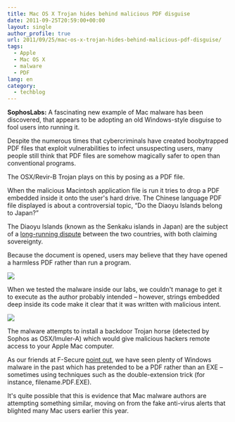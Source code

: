 ```yaml
---
title: Mac OS X Trojan hides behind malicious PDF disguise
date: 2011-09-25T20:59:00+00:00
layout: single
author_profile: true
url: 2011/09/25/mac-os-x-trojan-hides-behind-malicious-pdf-disguise/
tags:
  - Apple
  - Mac OS X
  - malware
  - PDF
lang: en
category: 
  - techblog
---
```

**SophosLabs:** A fascinating new example of Mac malware has been discovered, that appears to be adopting an old Windows-style disguise to fool users into running it.

Despite the numerous times that cybercriminals have created boobytrapped PDF files that exploit vulnerabilities to infect unsuspecting users, many people still think that PDF files are somehow magically safer to open than conventional programs.

The OSX/Revir-B Trojan plays on this by posing as a PDF file.

When the malicious Macintosh application file is run it tries to drop a PDF embedded inside it onto the user's hard drive. The Chinese language PDF file displayed is about a controversial topic, “Do the Diaoyu Islands belong to Japan?”

The Diaoyu Islands (known as the Senkaku islands in Japan) are the subject of a [long-running dispute](http://www.bbc.co.uk/news/world-asia-pacific-11341139) between the two countries, with both claiming sovereignty.

Because the document is opened, users may believe that they have opened a harmless PDF rather than run a program.

[![](http://1.bp.blogspot.com/-WXwdCYfuu3M/Tn-Ow1rwt9I/AAAAAAAAECc/zmMDSxCQYYg/s400/mac-malware-pdf.jpg)](http://1.bp.blogspot.com/-WXwdCYfuu3M/Tn-Ow1rwt9I/AAAAAAAAECc/zmMDSxCQYYg/s1600/mac-malware-pdf.jpg)

When we tested the malware inside our labs, we couldn't manage to get it to execute as the author probably intended – however, strings embedded deep inside its code make it clear that it was written with malicious intent.

[![](http://4.bp.blogspot.com/-0962DWjitOw/Tn-O_E7mNsI/AAAAAAAAECg/kCNY2kHrHdk/s400/malware-code.jpg)](http://4.bp.blogspot.com/-0962DWjitOw/Tn-O_E7mNsI/AAAAAAAAECg/kCNY2kHrHdk/s1600/malware-code.jpg)

The malware attempts to install a backdoor Trojan horse (detected by Sophos as OSX/Imuler-A) which would give malicious hackers remote access to your Apple Mac computer.

As our friends at F-Secure [point out](http://www.f-secure.com/weblog/archives/00002241.html), we have seen plenty of Windows malware in the past which has pretended to be a PDF rather than an EXE – sometimes using techniques such as the double-extension trick (for instance, filename.PDF.EXE).

It's quite possible that this is evidence that Mac malware authors are attempting something similar, moving on from the fake anti-virus alerts that blighted many Mac users earlier this year.